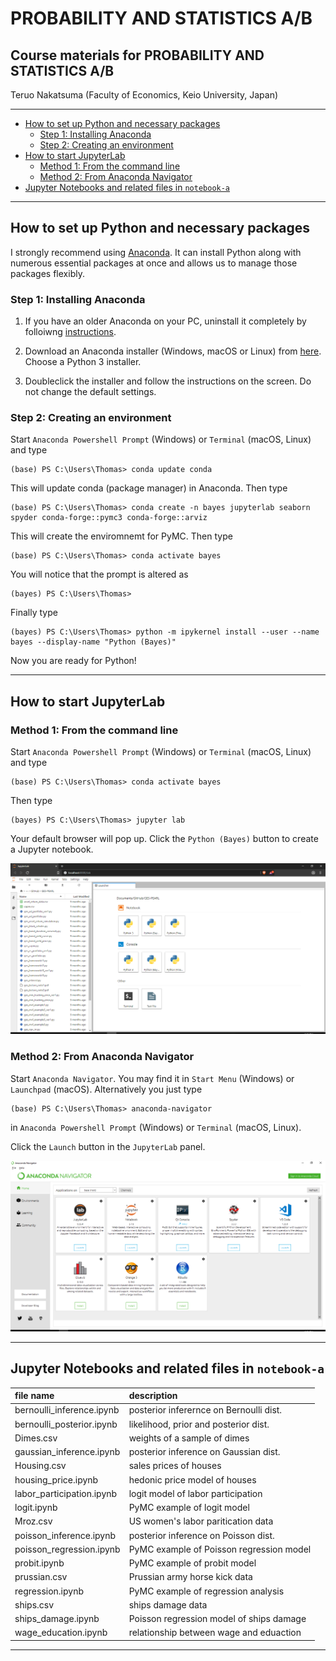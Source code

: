 # PROBABILITY AND STATISTICS A/B <!-- omit in toc -->

## Course materials for PROBABILITY AND STATISTICS A/B <!-- omit in toc -->

Teruo Nakatsuma (Faculty of Economics, Keio University, Japan)

---

- [How to set up Python and necessary packages](#how-to-set-up-python-and-necessary-packages)
  - [Step 1: Installing Anaconda](#step-1-installing-anaconda)
  - [Step 2: Creating an environment](#step-2-creating-an-environment)
- [How to start JupyterLab](#how-to-start-jupyterlab)
  - [Method 1: From the command line](#method-1-from-the-command-line)
  - [Method 2: From Anaconda Navigator](#method-2-from-anaconda-navigator)
- [Jupyter Notebooks and related files in `notebook-a`](#jupyter-notebooks-and-related-files-in-notebook-a)

---

## How to set up Python and necessary packages

I strongly recommend using [Anaconda](https://www.anaconda.com/). It can install Python along with numerous essential packages at once and allows us to manage those packages flexibly.

### Step 1: Installing Anaconda

1. If you have an older Anaconda on your PC, uninstall it completely by folloiwng [instructions](https://docs.anaconda.com/anaconda/install/uninstall/).

2. Download an Anaconda installer (Windows, macOS or Linux) from [here](https://www.anaconda.com/distribution/). Choose a Python 3 installer.

3. Doubleclick the installer and follow the instructions on the screen. Do not change the default settings.

### Step 2: Creating an environment

Start `Anaconda Powershell Prompt` (Windows) or `Terminal` (macOS, Linux) and type

```IPython
(base) PS C:\Users\Thomas> conda update conda
```

This will update conda (package manager) in Anaconda. Then type

```IPython
(base) PS C:\Users\Thomas> conda create -n bayes jupyterlab seaborn spyder conda-forge::pymc3 conda-forge::arviz
```

This will create the enviromnemt for PyMC. Then type

```IPython
(base) PS C:\Users\Thomas> conda activate bayes
```

You will notice that the prompt is altered as

```IPython
(bayes) PS C:\Users\Thomas>
```

Finally type

```IPython
(bayes) PS C:\Users\Thomas> python -m ipykernel install --user --name bayes --display-name "Python (Bayes)"
```

Now you are ready for Python!

---

## How to start JupyterLab

### Method 1: From the command line

Start `Anaconda Powershell Prompt` (Windows) or `Terminal` (macOS, Linux) and type

```IPython
(base) PS C:\Users\Thomas> conda activate bayes
```

Then type

```IPython
(bayes) PS C:\Users\Thomas> jupyter lab
```

Your default browser will pop up. Click the `Python (Bayes)` button to create a Jupyter notebook.

![Anaconda Navigator](Screenshot-JupyterLab.png)

### Method 2: From Anaconda Navigator

Start `Anaconda Navigator`. You may find it in `Start Menu` (Windows) or `Launchpad` (macOS). Alternatively you just type

```IPython
(base) PS C:\Users\Thomas> anaconda-navigator
```

in `Anaconda Powershell Prompt` (Windows) or `Terminal` (macOS, Linux).

Click the `Launch` button in the `JupyterLab` panel.

![Anaconda Navigator](Screenshot-AnacondaNavigator.png)

---

## Jupyter Notebooks and related files in `notebook-a`

| file name | description |
|:-------------------------------|:------------------------------------------|
| bernoulli_inference.ipynb      | posterior inferernce on Bernoulli dist.   |
| bernoulli_posterior.ipynb      | likelihood, prior and posterior dist.     |
| Dimes.csv                      | weights of a sample of dimes              |
| gaussian_inference.ipynb       | posterior inference on Gaussian dist.     |
| Housing.csv                    | sales prices of houses                    |
| housing_price.ipynb            | hedonic price model of houses             |
| labor_participation.ipynb      | logit model of labor participation        |
| logit.ipynb                    | PyMC example of logit model               |
| Mroz.csv                       | US women's labor paritication data        |
| poisson_inference.ipynb        | posterior inference on Poisson dist.      |
| poisson_regression.ipynb       | PyMC example of Poisson regression model  |
| probit.ipynb                   | PyMC example of probit model              |
| prussian.csv                   | Prussian army horse kick data             |
| regression.ipynb               | PyMC example of regression analysis       |
| ships.csv                      | ships damage data                         |
| ships_damage.ipynb             | Poisson regression model of ships damage  |
| wage_education.ipynb           | relationship between wage and eduaction   |

---

